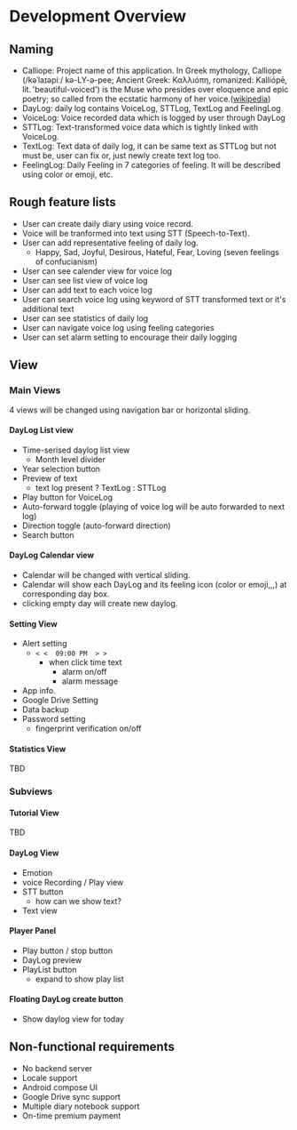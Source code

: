 # Development Overview

## Naming

- Calliope: Project name of this application. In Greek mythology, Calliope (/kəˈlaɪəpiː/ kə-LY-ə-pee; Ancient Greek: Καλλιόπη, romanized: Kalliópē, lit. 'beautiful-voiced') is the Muse who presides over eloquence and epic poetry; so called from the ecstatic harmony of her voice.([wikipedia](https://en.wikipedia.org/wiki/Calliope))
- DayLog: daily log contains VoiceLog, STTLog, TextLog and FeelingLog
- VoiceLog: Voice recorded data which is logged by user through DayLog
- STTLog: Text-transformed voice data which is tightly linked with VoiceLog.
- TextLog: Text data of daily log, it can be same text as STTLog but not must be, user can fix or, just newly create text log too.
- FeelingLog: Daily Feeling in 7 categories of feeling. It will be described using color or emoji, etc.

## Rough feature lists

- User can create daily diary using voice record.
- Voice will be tranformed into text using STT (Speech-to-Text).
- User can add representative feeling of daily log.
  - Happy, Sad, Joyful, Desirous, Hateful, Fear, Loving (seven feelings of confucianism)
- User can see calender view for voice log
- User can see list view of voice log
- User can add text to each voice log
- User can search voice log using keyword of STT transformed text or it's additional text
- User can see statistics of daily log
- User can navigate voice log using feeling categories
- User can set alarm setting to encourage their daily logging


## View

### Main Views

4 views will be changed using navigation bar or horizontal sliding.

#### DayLog List view

- Time-serised daylog list view
  - Month level divider
- Year selection button
- Preview of text
  - text log present ? TextLog : STTLog
- Play button for VoiceLog
- Auto-forward toggle (playing of voice log will be auto forwarded to next log)
- Direction toggle (auto-forward direction)
- Search button

#### DayLog Calendar view

- Calendar will be changed with vertical sliding.
- Calendar will show each DayLog and its feeling icon (color or emoji,,,) at corresponding day box.
- clicking empty day will create new daylog.

#### Setting View

- Alert setting
  - `< <  09:00 PM  > >`
    - when click time text
      - alarm on/off
      - alarm message
- App info.
- Google Drive Setting
- Data backup
- Password setting
  - fingerprint verification on/off

#### Statistics View

TBD

### Subviews

#### Tutorial View

TBD

#### DayLog View

- Emotion
- voice Recording / Play view
- STT button
  - how can we show text?
- Text view

#### Player Panel

- Play button / stop button
- DayLog preview
- PlayList button
  - expand to show play list

#### Floating DayLog create button

- Show daylog view for today

## Non-functional requirements

- No backend server
- Locale support
- Android compose UI
- Google Drive sync support
- Multiple diary notebook support
- On-time premium payment